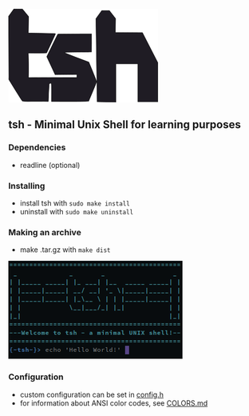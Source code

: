 ![tsh_logo](tsh.png)
## tsh - Minimal Unix Shell for learning purposes

### Dependencies
* readline (optional)

### Installing
* install tsh with `sudo make install`
* uninstall with `sudo make uninstall`

### Making an archive
* make .tar.gz with `make dist`

![tsh_prompt](tsh_prompt.png)

### Configuration
* custom configuration can be set in [config.h](config.h)
* for information about ANSI color codes, see [COLORS.md](COLORS.md)
